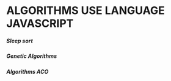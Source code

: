# ALGORITHMS USE LANGUAGE JAVASCRIPT
##### Sleep sort #####
##### Genetic Algorithms #####
##### Algorithms ACO #####
